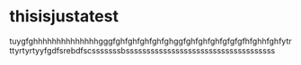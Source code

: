 # thisisjustatest
tuygfghhhhhhhhhhhhhhgggfghfghfghfghfghggfghfghfghfgfgfgfhfghhfghfytrttyrtyrtyyfgdfsrebdfscsssssssbssssssssssssssssssssssssssssssssssss
